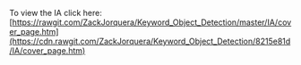 To view the IA click here: [https://rawgit.com/ZackJorquera/Keyword_Object_Detection/master/IA/cover_page.htm](https://cdn.rawgit.com/ZackJorquera/Keyword_Object_Detection/8215e81d/IA/cover_page.htm)
